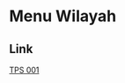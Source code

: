 # Menu Wilayah

## Link

[TPS 001](https://github.com/gigit-pemilu/pemilu-2024-96-papua-barat-daya/tree/main/pileg-dpr/hitung-suara/sub/96-papua-barat-daya/sub/03-raja-ampat/sub/16-misool-barat/sub/2005-magey/sub/001-tps)

